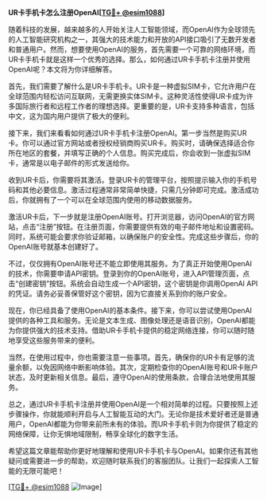 **UR卡手机卡怎么注册OpenAI[[TG💪+ @esim1088](https://t.me/s/esim1088)]**

随着科技的发展，越来越多的人开始关注人工智能领域，而OpenAI作为全球领先的人工智能研究机构之一，其强大的技术能力和开放的API接口吸引了无数开发者和普通用户。然而，想要使用OpenAI的服务，首先需要一个可靠的网络环境，而UR卡手机卡就是这样一个优秀的选择。那么，如何通过UR卡手机卡注册并使用OpenAI呢？本文将为你详细解答。

首先，我们需要了解什么是UR卡手机卡。UR卡是一种虚拟SIM卡，它允许用户在全球范围内轻松访问互联网，无需更换实体SIM卡。这种灵活性使得UR卡成为许多国际旅行者和远程工作者的理想选择。更重要的是，UR卡支持多种语言，包括中文，这为国内用户提供了极大的便利。

接下来，我们来看看如何通过UR卡手机卡注册OpenAI。第一步当然是购买UR卡。你可以通过官方网站或者授权经销商购买UR卡。购买时，请确保选择适合你所在地区的套餐，并填写正确的个人信息。购买完成后，你会收到一张虚拟SIM卡，通常是以电子邮件的形式发送给你。

收到UR卡后，你需要将其激活。登录UR卡的管理平台，按照提示输入你的手机号码和其他必要信息。激活过程通常非常简单快捷，只需几分钟即可完成。激活成功后，你就拥有了一个可以在全球范围内使用的移动数据服务。

激活UR卡后，下一步就是注册OpenAI账号。打开浏览器，访问OpenAI的官方网站，点击“注册”按钮。在注册页面，你需要提供有效的电子邮件地址和设置密码。同时，系统可能会要求你验证邮箱，以确保账户的安全性。完成这些步骤后，你的OpenAI账号就基本创建好了。

不过，仅仅拥有OpenAI账号还不能立即使用其服务。为了真正开始使用OpenAI的技术，你需要申请API密钥。登录到你的OpenAI账号，进入API管理页面，点击“创建密钥”按钮。系统会自动生成一个API密钥，这个密钥是你调用OpenAI API的凭证。请务必妥善保管好这个密钥，因为它直接关系到你的账户安全。

现在，你已经具备了使用OpenAI的基本条件。接下来，你可以尝试使用OpenAI提供的各种工具和服务。无论是文本生成、图像处理还是语音识别，OpenAI都能为你提供强大的技术支持。借助UR卡手机卡提供的稳定网络连接，你可以随时随地享受这些服务带来的便利。

当然，在使用过程中，你也需要注意一些事项。首先，确保你的UR卡有足够的流量余额，以免因网络中断影响体验。其次，定期检查你的OpenAI账号和UR卡账户状态，及时更新相关信息。最后，遵守OpenAI的使用条款，合理合法地使用其服务。

总之，通过UR卡手机卡注册并使用OpenAI是一个相对简单的过程。只要按照上述步骤操作，你就能顺利开启与人工智能互动的大门。无论你是技术爱好者还是普通用户，OpenAI都能为你带来前所未有的体验。而UR卡手机卡则为你提供了稳定的网络保障，让你无惧地域限制，畅享全球化的数字生活。

希望这篇文章能帮助你更好地理解和使用UR卡手机卡与OpenAI。如果你还有其他疑问或需要进一步的帮助，欢迎随时联系我们的客服团队。让我们一起探索人工智能的无限可能吧！

[[TG💪+ @esim1088](https://t.me/s/esim1088) ![Image](https://i.postimg.cc/4NQfJmqS/Snipaste-2025-05-13-00-14-12.png)]